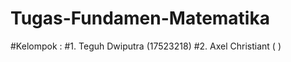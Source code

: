 # Tugas-Fundamen-Matematika
#Kelompok : 
#1. Teguh Dwiputra  (17523218)
#2. Axel Christiant (        )
